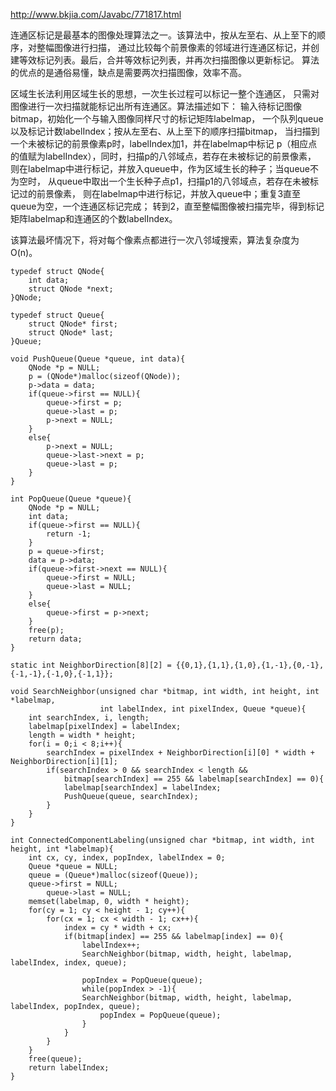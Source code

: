 http://www.bkjia.com/Javabc/771817.html

连通区标记是最基本的图像处理算法之一。该算法中，按从左至右、从上至下的顺序，对整幅图像进行扫描，
通过比较每个前景像素的邻域进行连通区标记，并创建等效标记列表。最后，合并等效标记列表，并再次扫描图像以更新标记。
算法的优点的是通俗易懂，缺点是需要两次扫描图像，效率不高。

区域生长法利用区域生长的思想，一次生长过程可以标记一整个连通区，
只需对图像进行一次扫描就能标记出所有连通区。算法描述如下： 
输入待标记图像bitmap，初始化一个与输入图像同样尺寸的标记矩阵labelmap，
一个队列queue以及标记计数labelIndex；按从左至右、从上至下的顺序扫描bitmap，
当扫描到一个未被标记的前景像素p时，labelIndex加1，并在labelmap中标记
p（相应点的值赋为labelIndex），同时，扫描p的八邻域点，若存在未被标记的前景像素，
则在labelmap中进行标记，并放入queue中，作为区域生长的种子；当queue不为空时，
从queue中取出一个生长种子点p1，扫描p1的八邻域点，若存在未被标记过的前景像素，
则在labelmap中进行标记，并放入queue中；重复3直至queue为空，一个连通区标记完成；
转到2，直至整幅图像被扫描完毕，得到标记矩阵labelmap和连通区的个数labelIndex。

该算法最坏情况下，将对每个像素点都进行一次八邻域搜索，算法复杂度为O(n)。


```
typedef struct QNode{
    int data;
    struct QNode *next;
}QNode;

typedef struct Queue{
    struct QNode* first;
    struct QNode* last;
}Queue;

void PushQueue(Queue *queue, int data){
    QNode *p = NULL;
    p = (QNode*)malloc(sizeof(QNode));
    p->data = data;
    if(queue->first == NULL){
        queue->first = p;
        queue->last = p;
        p->next = NULL;
    }
    else{
        p->next = NULL;
        queue->last->next = p;
        queue->last = p;
    }
}

int PopQueue(Queue *queue){
    QNode *p = NULL;
    int data;
    if(queue->first == NULL){
        return -1;
    }
    p = queue->first;
    data = p->data;
    if(queue->first->next == NULL){
        queue->first = NULL;
        queue->last = NULL;
    }
    else{
        queue->first = p->next;
    }
    free(p);
    return data;
}

static int NeighborDirection[8][2] = {{0,1},{1,1},{1,0},{1,-1},{0,-1},{-1,-1},{-1,0},{-1,1}};

void SearchNeighbor(unsigned char *bitmap, int width, int height, int *labelmap, 
                    int labelIndex, int pixelIndex, Queue *queue){
    int searchIndex, i, length;
    labelmap[pixelIndex] = labelIndex;
    length = width * height;
    for(i = 0;i < 8;i++){
        searchIndex = pixelIndex + NeighborDirection[i][0] * width + NeighborDirection[i][1];
        if(searchIndex > 0 && searchIndex < length && 
            bitmap[searchIndex] == 255 && labelmap[searchIndex] == 0){
            labelmap[searchIndex] = labelIndex;
            PushQueue(queue, searchIndex);
        }
    }
}

int ConnectedComponentLabeling(unsigned char *bitmap, int width, int height, int *labelmap){
    int cx, cy, index, popIndex, labelIndex = 0;
    Queue *queue = NULL;
    queue = (Queue*)malloc(sizeof(Queue));
    queue->first = NULL;
        queue->last = NULL;
    memset(labelmap, 0, width * height);
    for(cy = 1; cy < height - 1; cy++){
        for(cx = 1; cx < width - 1; cx++){
            index = cy * width + cx;
            if(bitmap[index] == 255 && labelmap[index] == 0){
                labelIndex++;
                SearchNeighbor(bitmap, width, height, labelmap, labelIndex, index, queue);

                popIndex = PopQueue(queue);
                while(popIndex > -1){
                SearchNeighbor(bitmap, width, height, labelmap, labelIndex, popIndex, queue);
                    popIndex = PopQueue(queue);
                }
            }
        }
    }
    free(queue);
    return labelIndex;
}
```
